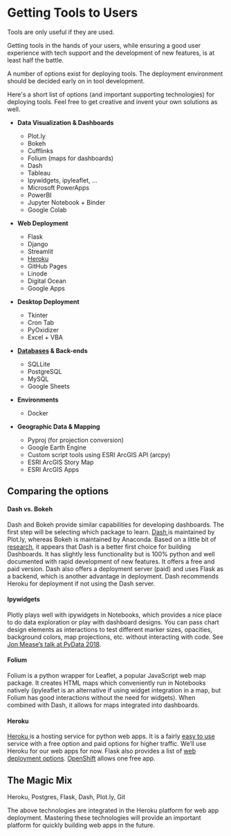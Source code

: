 # Getting Tools to Users

Tools are only useful if they are used.

Getting tools in the hands of your users, while ensuring a good user experience with tech support and the development of new features, is at least half the battle.

A number of options exist for deploying tools. The deployment environment should be decided early on in tool development.

Here's a short list of options (and important supporting technologies) for deploying tools. Feel free to get creative and invent your own solutions as well.

* **Data Visualization & Dashboards**
     * Plot.ly
     * Bokeh
     * Cufflinks
     * Folium (maps for dashboards)
     * Dash
     * Tableau
     * Ipywidgets, ipyleaflet, …
     * Microsoft PowerApps
     * PowerBI
     * Jupyter Notebook + Binder
     * Google Colab


* **Web Deployment**
     * Flask
     * Django
     * Streamlit
     * [Heroku](heroku.md)
     * GitHub Pages
     * Linode
     * Digital Ocean
     * Google Apps


* **Desktop Deployment**
     * Tkinter
     * Cron Tab
     * PyOxidizer
     * Excel + VBA


* **[Databases](../data-management/database-overview.md) & Back-ends**
     * SQLLite
     * PostgreSQL
     * MySQL
     * Google Sheets


* **Environments**
     * Docker


* **Geographic Data & Mapping**
     * Pyproj (for projection conversion)
     * Google Earth Engine
     * Custom script tools using ESRI ArcGIS API (arcpy)
     * ESRI ArcGIS Story Map
     * ESRI ArcGIS Apps

## Comparing the options

#### Dash vs. Bokeh

Dash and Bokeh provide similar capabilities for developing dashboards. The first step will be selecting which package to learn. [Dash ](https://dash.plot.ly/?_ga=2.113229507.655212128.1562163152-411957839.1562163152)is maintained by Plot.ly, whereas Bokeh is maintained by Anaconda. Based on a little bit of [research](https://blog.sicara.com/bokeh-dash-best-dashboard-framework-python-shiny-alternative-c5b576375f7f), it appears that Dash is a better first choice for building Dashboards. It has slightly less functionality but is 100% python and well documented with rapid development of new features. It offers a free and paid version. Dash also offers a deployment server (paid) and uses Flask as a backend, which is another advantage in deployment. Dash recommends Heroku for deployment if not using the Dash server.

#### Ipywidgets

Plotly plays well with ipywidgets in Notebooks, which provides a nice place to do data exploration or play with dashboard designs. You can pass chart design elements as interactions to test different marker sizes, opacities, background colors, map projections, etc. without interacting with code. See [Jon Mease’s talk at PyData 2018](https://www.youtube.com/watch?v=cuTMbGjN2GQ&t=1440s).

#### Folium

Folium is a python wrapper for Leaflet, a popular JavaScript web map package. It creates HTML maps which conveniently run in Notebooks natively (ipyleaflet is an alternative if using widget integration in a map, but Folium has good interactions without the need for widgets). When combined with Dash, it allows for maps integrated into dashboards.

#### Heroku

[Heroku ](https://devcenter.heroku.com/)is a hosting service for python web apps. It is a fairly [easy to use](https://devcenter.heroku.com/articles/getting-started-with-python) service with a free option and paid options for higher traffic. We’ll use Heroku for our web apps for now. Flask also provides a list of [web deployment options]( https://flask.palletsprojects.com/en/1.1.x/deploying/ ). [OpenShift](https://www.openshift.com/products/pricing/?extIdCarryOver=true&sc_cid=701f2000001Css5AAC) allows one free app.

## The Magic Mix

Heroku, Postgres, Flask, Dash, Plot.ly, Git

The above technologies are integrated in the Heroku platform for web app deployment. Mastering these technologies will provide an important platform for quickly building web apps in the future.